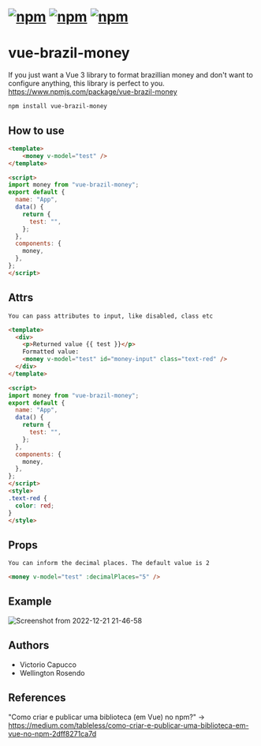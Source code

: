 # [![npm](https://img.shields.io/npm/dt/vue-brazil-money.svg)]() [![npm](https://img.shields.io/npm/v/vue-brazil-money.svg)]() [![npm](https://img.shields.io/npm/l/vue-brazil-money.svg)]()

# vue-brazil-money
If you just want a Vue 3 library to format brazillian money and don't want to configure anything, this library is perfect to you. https://www.npmjs.com/package/vue-brazil-money

```
npm install vue-brazil-money
```

## How to use
```html
<template>
    <money v-model="test" />
</template>

<script>
import money from "vue-brazil-money";
export default {
  name: "App",
  data() {
    return {
      test: "",
    };
  },
  components: {
    money,
  },
};
</script>
```

## Attrs
```
You can pass attributes to input, like disabled, class etc
```
```html
<template>
  <div>
    <p>Returned value {{ test }}</p>
    Formatted value:
    <money v-model="test" id="money-input" class="text-red" />
  </div>
</template>

<script>
import money from "vue-brazil-money";
export default {
  name: "App",
  data() {
    return {
      test: "",
    };
  },
  components: {
    money,
  },
};
</script>
<style>
.text-red {
  color: red;
}
</style>

```

## Props
```
You can inform the decimal places. The default value is 2
```
```html
<money v-model="test" :decimalPlaces="5" />
```

## Example
![Screenshot from 2022-12-21 21-46-58](https://user-images.githubusercontent.com/65973246/209030795-175134ef-a653-4f74-a5a3-6f332fa4519a.png)


## Authors
* Victorio Capucco
* Wellington Rosendo


## References
"Como criar e publicar uma biblioteca (em Vue) no npm?" -> https://medium.com/tableless/como-criar-e-publicar-uma-biblioteca-em-vue-no-npm-2dff8271ca7d
